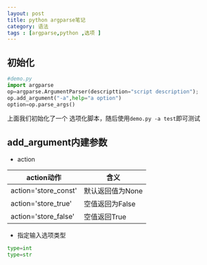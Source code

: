 ```yaml
---
layout: post
title: python argparse笔记
category: 语法
tags : [argparse,python ,选项 ]
---
```


初始化
----

```py
#demo.py
import argparse
op=argparse.ArgumentParser(descripttion="script description");
op.add_argument("-a",help="a option")
option=op.parse_args()
```

上面我们初始化了一个 选项化脚本，随后使用`demo.py -a test`即可测试


add_argument内建参数
-----

+ action

action动作|含义
---|---
action='store_const'| 默认返回值为None
action='store_true'|空值返回为False
action='store_false'|空值返回True

+ 指定输入选项类型

```py
type=int
type=str
```
